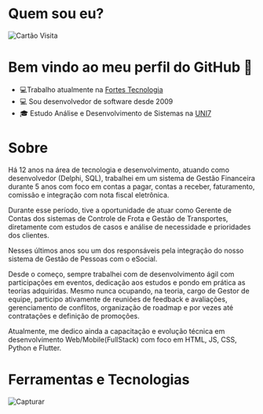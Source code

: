 # Quem sou eu? 

![Cartão Visita](https://user-images.githubusercontent.com/10434445/154858053-78927e22-1e26-4e87-863a-09c872a16bc5.PNG)

# Bem vindo ao meu perfil do GitHub 👋

* 💻Trabalho atualmente na [Fortes Tecnologia](http://fortestecnologia.com.br/)
* 💻 Sou desenvolvedor de software desde 2009
* 🎓 Estudo Análise e Desenvolvimento de Sistemas na [UNI7](https://www.uni7.edu.br/)

# Sobre

Há 12 anos na área de tecnologia e desenvolvimento, atuando como desenvolvedor (Delphi, SQL), trabalhei em um sistema de Gestão Financeira durante 5 anos com foco em contas a pagar, contas a receber, faturamento, comissão e integração com nota fiscal eletrônica.

Durante esse período, tive a oportunidade de atuar como Gerente de Contas dos sistemas de Controle de Frota e Gestão de Transportes, diretamente com estudos de casos e análise de necessidade e prioridades dos clientes. 

Nesses últimos anos sou um dos responsáveis pela integração do nosso sistema de Gestão de Pessoas com o eSocial.

Desde o começo, sempre trabalhei com de desenvolvimento ágil com participações em eventos, dedicação aos estudos e pondo em prática as teorias adquiridas. Mesmo nunca ocupando, na teoria, cargo de Gestor de equipe, participo ativamente de reuniões de feedback e avaliações, gerenciamento de conflitos, organização de roadmap e por vezes até contratações e definição de promoções.

Atualmente, me dedico ainda a capacitação e evolução técnica em desenvolvimento Web/Mobile(FullStack) com foco em HTML, JS, CSS, Python e Flutter.

# Ferramentas e Tecnologias

![Capturar](https://user-images.githubusercontent.com/10434445/154856239-95a3257e-b6e2-4a48-b0e9-d1e889928a17.PNG)



















<!--
**romollorodrigues/romollorodrigues** is a ✨ _special_ ✨ repository because its `README.md` (this file) appears on your GitHub profile.

Here are some ideas to get you started:

- 🔭 I’m currently working on ...
- 🌱 I’m currently learning ...
- 👯 I’m looking to collaborate on ...
- 🤔 I’m looking for help with ...
- 💬 Ask me about ...
- 📫 How to reach me: ...
- 😄 Pronouns: ...
- ⚡ Fun fact: ...
-->


